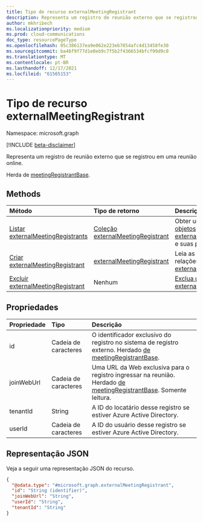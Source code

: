 ```yaml
---
title: Tipo de recurso externalMeetingRegistrant
description: Representa um registro de reunião externo que se registrou em uma reunião online.
author: mkhribech
ms.localizationpriority: medium
ms.prod: cloud-communications
doc_type: resourcePageType
ms.openlocfilehash: 05c386137ea9e062e223eb7854afc4d13458fe30
ms.sourcegitcommit: ba46f9f77d1e0eb9c7f5b2f4366534bfcf99d9c0
ms.translationtype: MT
ms.contentlocale: pt-BR
ms.lasthandoff: 12/17/2021
ms.locfileid: "61565153"
---
```

# <a name="externalmeetingregistrant-resource-type"></a>Tipo de recurso externalMeetingRegistrant

Namespace: microsoft.graph

[!INCLUDE [beta-disclaimer](../../includes/beta-disclaimer.md)]

Representa um registro de reunião externo que se registrou em uma reunião online.

Herda de [meetingRegistrantBase](../resources/meetingregistrantbase.md).

## <a name="methods"></a>Methods

|Método|Tipo de retorno|Descrição|
|:---|:---|:---|
|[Listar externalMeetingRegistrants](../api/externalmeetingregistrant-list.md)|[Coleção externalMeetingRegistrant](../resources/externalmeetingregistrant.md)|Obter uma lista dos [objetos externalMeetingRegistrant](../resources/externalmeetingregistrant.md) e suas propriedades.|
|[Criar externalMeetingRegistrant](../api/externalmeetingregistrant-post.md)|[externalMeetingRegistrant](../resources/externalmeetingregistrant.md)|Leia as propriedades e as relações de um [objeto externalMeetingRegistrant.](../resources/externalmeetingregistrant.md)|
|[Excluir externalMeetingRegistrant](../api/externalmeetingregistrant-delete.md)|Nenhum|[Exclua um objeto externalMeetingRegistrant.](../resources/externalmeetingregistrant.md)|

## <a name="properties"></a>Propriedades

| Propriedade   | Tipo   | Descrição                                                                  |
|:-----------|:-------|:-----------------------------------------------------------------------------|
| id         | Cadeia de caracteres | O identificador exclusivo do registro no sistema de registro externo. Herdado [de meetingRegistrantBase](../resources/meetingregistrantbase.md). |
| joinWebUrl | Cadeia de caracteres | Uma URL da Web exclusiva para o registro ingressar na reunião. Herdado [de meetingRegistrantBase](../resources/meetingregistrantbase.md). Somente leitura.          |
| tenantId   | String | A ID do locatário desse registro se estiver Azure Active Directory.               |
| userId     | Cadeia de caracteres | A ID do usuário desse registro se estiver Azure Active Directory.                 |

## <a name="json-representation"></a>Representação JSON

Veja a seguir uma representação JSON do recurso.
<!-- {
  "blockType": "resource",
  "keyProperty": "id",
  "@odata.type": "microsoft.graph.externalMeetingRegistrant",
  "baseType": "microsoft.graph.meetingRegistrantBase",
  "openType": false
}
-->

``` json
{
  "@odata.type": "#microsoft.graph.externalMeetingRegistrant",
  "id": "String (identifier)",
  "joinWebUrl": "String",
  "userId": "String",
  "tenantId": "String"
}
```
